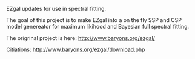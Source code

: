 EZgal updates for use in spectral fitting.

The goal of this project is to make EZgal into a on the fly SSP and CSP model genereator for maximum likihood and Bayesian full spectral fitting.

The origrinal project is here: http://www.baryons.org/ezgal/

Citiations: http://www.baryons.org/ezgal/download.php


